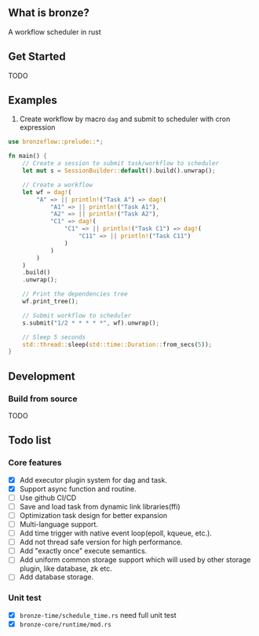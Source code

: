 ## What is bronze?

A workflow scheduler in rust

## Get Started

TODO

## Examples

1. Create workflow by macro ```dag``` and submit to scheduler with cron expression

```rust
use bronzeflow::prelude::*;

fn main() {
    // Create a session to submit task/workflow to scheduler
    let mut s = SessionBuilder::default().build().unwrap();

    // Create a workflow
    let wf = dag!(
        "A" => || println!("Task A") => dag!(
            "A1" => || println!("Task A1"),
            "A2" => || println!("Task A2"),
            "C1" => dag!(
                "C1" => || println!("Task C1") => dag!(
                    "C11" => || println!("Task C11")
                )
            )
        )
    )
    .build()
    .unwrap();

    // Print the dependencies tree
    wf.print_tree();

    // Submit workflow to scheduler
    s.submit("1/2 * * * * *", wf).unwrap();

    // Sleep 5 seconds
    std::thread::sleep(std::time::Duration::from_secs(5));
}
```
## Development

### Build from source

TODO

## Todo list

### Core features

- [x] Add executor plugin system for dag and task.
- [x] Support async function and routine.
- [ ] Use github CI/CD
- [ ] Save and load task from dynamic link libraries(ffi)
- [ ] Optimization task design for better expansion
- [ ] Multi-language support.
- [ ] Add time trigger with native event loop(epoll, kqueue, etc.).
- [ ] Add not thread safe version for high performance.
- [ ] Add "exactly once" execute semantics.
- [ ] Add uniform common storage support which will used by other storage plugin, like database, zk etc.
- [ ] Add database storage.

### Unit test

- [x] ```bronze-time/schedule_time.rs``` need full unit test
- [x] ```bronze-core/runtime/mod.rs```
